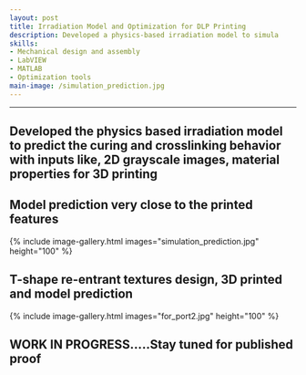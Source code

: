 ```yaml
---
layout: post
title: Irradiation Model and Optimization for DLP Printing 
description: Developed a physics-based irradiation model to simula
skills: 
- Mechanical design and assembly
- LabVIEW
- MATLAB
- Optimization tools
main-image: /simulation_prediction.jpg 
---
```


---
## Developed the physics based irradiation model to predict the curing and crosslinking behavior with inputs like, 2D grayscale images, material properties for 3D printing <br>

## Model prediction very close to the printed features
{% include image-gallery.html images="simulation_prediction.jpg" height="100" %}<br>

## T-shape re-entrant textures design, 3D printed and model prediction
{% include image-gallery.html images="for_port2.jpg" height="100" %} <br>

## WORK IN PROGRESS.....Stay tuned for published proof

